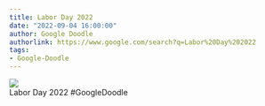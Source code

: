 ```yaml
---
title: Labor Day 2022
date: "2022-09-04 16:00:00"
author: Google Doodle
authorlink: https://www.google.com/search?q=Labor%20Day%202022
tags:
- Google-Doodle
---
```

<img src="https://www.google.com/logos/doodles/2022/labor-day-2022-6753651837109490.3-l.png" referrerpolicy="no-referrer"><br>Labor Day 2022 #GoogleDoodle